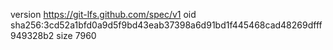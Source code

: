 version https://git-lfs.github.com/spec/v1
oid sha256:3cd52a1bfd0a9d5f9bd43eab37398a6d91bd1f445468cad48269dfff949328b2
size 7960
